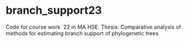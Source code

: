 # branch_support23
Code for course work `22 in MA HSE. Thesis: Comparative analysis of methods for estimating branch support of phylogenetic trees
